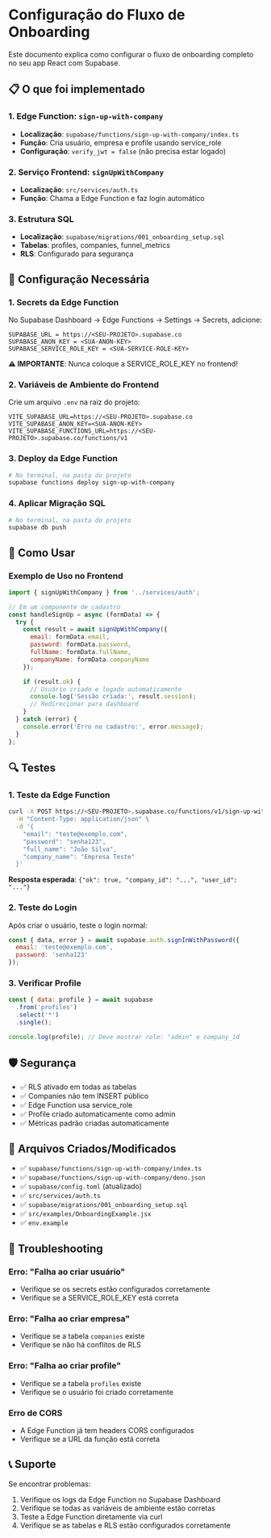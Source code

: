 # Configuração do Fluxo de Onboarding

Este documento explica como configurar o fluxo de onboarding completo no seu app React com Supabase.

## 📋 O que foi implementado

### 1. Edge Function: `sign-up-with-company`
- **Localização**: `supabase/functions/sign-up-with-company/index.ts`
- **Função**: Cria usuário, empresa e profile usando service_role
- **Configuração**: `verify_jwt = false` (não precisa estar logado)

### 2. Serviço Frontend: `signUpWithCompany`
- **Localização**: `src/services/auth.ts`
- **Função**: Chama a Edge Function e faz login automático

### 3. Estrutura SQL
- **Localização**: `supabase/migrations/001_onboarding_setup.sql`
- **Tabelas**: profiles, companies, funnel_metrics
- **RLS**: Configurado para segurança

## 🔧 Configuração Necessária

### 1. Secrets da Edge Function
No Supabase Dashboard → Edge Functions → Settings → Secrets, adicione:

```
SUPABASE_URL = https://<SEU-PROJETO>.supabase.co
SUPABASE_ANON_KEY = <SUA-ANON-KEY>
SUPABASE_SERVICE_ROLE_KEY = <SUA-SERVICE-ROLE-KEY>
```

**⚠️ IMPORTANTE**: Nunca coloque a SERVICE_ROLE_KEY no frontend!

### 2. Variáveis de Ambiente do Frontend
Crie um arquivo `.env` na raiz do projeto:

```env
VITE_SUPABASE_URL=https://<SEU-PROJETO>.supabase.co
VITE_SUPABASE_ANON_KEY=<SUA-ANON-KEY>
VITE_SUPABASE_FUNCTIONS_URL=https://<SEU-PROJETO>.supabase.co/functions/v1
```

### 3. Deploy da Edge Function
```bash
# No terminal, na pasta do projeto
supabase functions deploy sign-up-with-company
```

### 4. Aplicar Migração SQL
```bash
# No terminal, na pasta do projeto
supabase db push
```

## 🚀 Como Usar

### Exemplo de Uso no Frontend

```jsx
import { signUpWithCompany } from '../services/auth';

// Em um componente de cadastro
const handleSignUp = async (formData) => {
  try {
    const result = await signUpWithCompany({
      email: formData.email,
      password: formData.password,
      fullName: formData.fullName,
      companyName: formData.companyName
    });

    if (result.ok) {
      // Usuário criado e logado automaticamente
      console.log('Sessão criada:', result.session);
      // Redirecionar para dashboard
    }
  } catch (error) {
    console.error('Erro no cadastro:', error.message);
  }
};
```

## 🔍 Testes

### 1. Teste da Edge Function
```bash
curl -X POST https://<SEU-PROJETO>.supabase.co/functions/v1/sign-up-with-company \
  -H "Content-Type: application/json" \
  -d '{
    "email": "teste@exemplo.com",
    "password": "senha123",
    "full_name": "João Silva",
    "company_name": "Empresa Teste"
  }'
```

**Resposta esperada**: `{"ok": true, "company_id": "...", "user_id": "..."}`

### 2. Teste do Login
Após criar o usuário, teste o login normal:
```jsx
const { data, error } = await supabase.auth.signInWithPassword({
  email: 'teste@exemplo.com',
  password: 'senha123'
});
```

### 3. Verificar Profile
```jsx
const { data: profile } = await supabase
  .from('profiles')
  .select('*')
  .single();

console.log(profile); // Deve mostrar role: "admin" e company_id
```

## 🛡️ Segurança

- ✅ RLS ativado em todas as tabelas
- ✅ Companies não tem INSERT público
- ✅ Edge Function usa service_role
- ✅ Profile criado automaticamente como admin
- ✅ Métricas padrão criadas automaticamente

## 📁 Arquivos Criados/Modificados

- ✅ `supabase/functions/sign-up-with-company/index.ts`
- ✅ `supabase/functions/sign-up-with-company/deno.json`
- ✅ `supabase/config.toml` (atualizado)
- ✅ `src/services/auth.ts`
- ✅ `supabase/migrations/001_onboarding_setup.sql`
- ✅ `src/examples/OnboardingExample.jsx`
- ✅ `env.example`

## 🐛 Troubleshooting

### Erro: "Falha ao criar usuário"
- Verifique se os secrets estão configurados corretamente
- Verifique se a SERVICE_ROLE_KEY está correta

### Erro: "Falha ao criar empresa"
- Verifique se a tabela `companies` existe
- Verifique se não há conflitos de RLS

### Erro: "Falha ao criar profile"
- Verifique se a tabela `profiles` existe
- Verifique se o usuário foi criado corretamente

### Erro de CORS
- A Edge Function já tem headers CORS configurados
- Verifique se a URL da função está correta

## 📞 Suporte

Se encontrar problemas:
1. Verifique os logs da Edge Function no Supabase Dashboard
2. Verifique se todas as variáveis de ambiente estão corretas
3. Teste a Edge Function diretamente via curl
4. Verifique se as tabelas e RLS estão configurados corretamente
